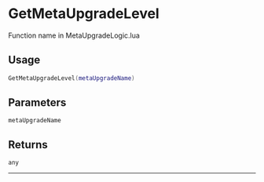 # GetMetaUpgradeLevel
Function name in MetaUpgradeLogic.lua
## Usage
```lua
GetMetaUpgradeLevel(metaUpgradeName)
```
## Parameters
`metaUpgradeName`
## Returns
`any`

---